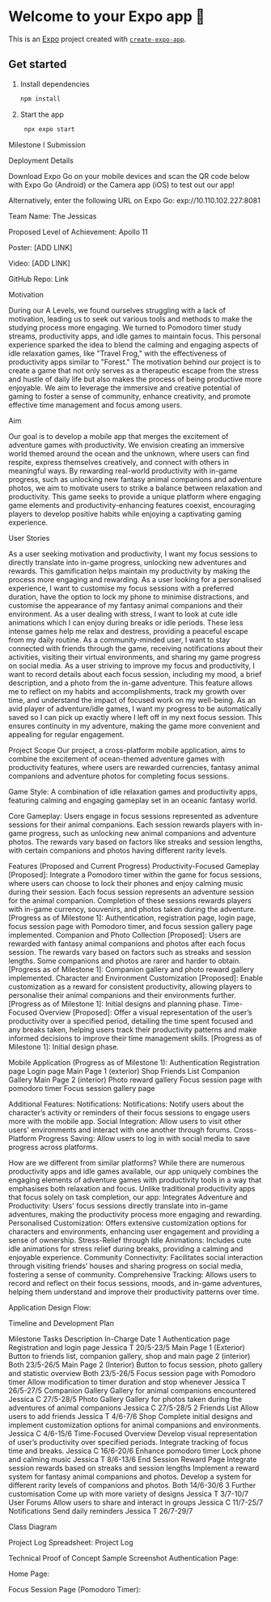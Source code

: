 # Welcome to your Expo app 👋

This is an [Expo](https://expo.dev) project created with [`create-expo-app`](https://www.npmjs.com/package/create-expo-app).

## Get started

1. Install dependencies

   ```bash
   npm install
   ```

2. Start the app

   ```bash
    npx expo start
   ```

Milestone I Submission

Deployment Details

Download Expo Go on your mobile devices and scan the QR code below with Expo Go (Android) or the Camera app (iOS) to test out our app! 



Alternatively, enter the following URL on Expo Go: exp://10.110.102.227:8081 

Team Name: The Jessicas

Proposed Level of Achievement: Apollo 11

Poster: [ADD LINK]

Video: [ADD LINK]

GitHub Repo: Link 

Motivation

During our A Levels, we found ourselves struggling with a lack of motivation, leading us to seek out various tools and methods to make the studying process more engaging. We turned to Pomodoro timer study streams, productivity apps, and idle games to maintain focus. This personal experience sparked the idea to blend the calming and engaging aspects of idle relaxation games, like "Travel Frog," with the effectiveness of productivity apps similar to "Forest." The motivation behind our project is to create a game that not only serves as a therapeutic escape from the stress and hustle of daily life but also makes the process of being productive more enjoyable. We aim to leverage the immersive and creative potential of gaming to foster a sense of community, enhance creativity, and promote effective time management and focus among users.

Aim

Our goal is to develop a mobile app that merges the excitement of adventure games with productivity. We envision creating an immersive world themed around the ocean and the unknown, where users can find respite, express themselves creatively, and connect with others in meaningful ways. By rewarding real-world productivity with in-game progress, such as unlocking new fantasy animal companions and adventure photos, we aim to motivate users to strike a balance between relaxation and productivity. This game seeks to provide a unique platform where engaging game elements and productivity-enhancing features coexist, encouraging players to develop positive habits while enjoying a captivating gaming experience.


User Stories 

As a user seeking motivation and productivity, I want my focus sessions to directly translate into in-game progress, unlocking new adventures and rewards. This gamification helps maintain my productivity by making the process more engaging and rewarding.
As a user looking for a personalised experience, I want to customise my focus sessions with a preferred duration, have the option to lock my phone to minimise distractions, and customise the appearance of my fantasy animal companions and their environment.
As a user dealing with stress, I want to look at cute idle animations which I can enjoy during breaks or idle periods. These less intense games help me relax and destress, providing a peaceful escape from my daily routine.
As a community-minded user, I want to stay connected with friends through the game, receiving notifications about their activities, visiting their virtual environments, and sharing my game progress on social media.
As a user striving to improve my focus and productivity, I want to record details about each focus session, including my mood, a brief description, and a photo from the in-game adventure. This feature allows me to reflect on my habits and accomplishments, track my growth over time, and understand the impact of focused work on my well-being.
As an avid player of adventure/idle games, I want my progress to be automatically saved so I can pick up exactly where I left off in my next focus session. This ensures continuity in my adventure, making the game more convenient and appealing for regular engagement.

Project Scope
Our project, a cross-platform mobile application, aims to combine the excitement of ocean-themed adventure games with productivity features, where users are rewarded currencies, fantasy animal companions and adventure photos for completing focus sessions.

Game Style: A combination of idle relaxation games and productivity apps, featuring calming and engaging gameplay set in an oceanic fantasy world.

Core Gameplay: Users engage in focus sessions represented as adventure sessions for their animal companions. Each session rewards players with in-game progress, such as unlocking new animal companions and adventure photos. The rewards vary based on factors like streaks and session lengths, with certain companions and photos having different rarity levels.

Features (Proposed and Current Progress)
Productivity-Focused Gameplay
[Proposed]: Integrate a Pomodoro timer within the game for focus sessions, where users can choose to lock their phones and enjoy calming music during their session. Each focus session represents an adventure session for the animal companion. Completion of these sessions rewards players with in-game currency, souvenirs, and photos taken during the adventure.
[Progress as of Milestone 1]: Authentication, registration page, login page, focus session page with Pomodoro timer, and focus session gallery page implemented.
Companion and Photo Collection
[Proposed]: Users are rewarded with fantasy animal companions and photos after each focus session. The rewards vary based on factors such as streaks and session lengths. Some companions and photos are rarer and harder to obtain.
[Progress as of Milestone 1]:  Companion gallery and photo reward gallery implemented.
Character and Environment Customization
[Proposed]: Enable customization as a reward for consistent productivity, allowing players to personalise their animal companions and their environments further.
[Progress as of Milestone 1]:  Initial designs and planning phase.
Time-Focused Overview
[Proposed]: Offer a visual representation of the user’s productivity over a specified period, detailing the time spent focused and any breaks taken, helping users track their productivity patterns and make informed decisions to improve their time management skills.
[Progress as of Milestone 1]:  Initial design phase.

Mobile Application (Progress as of Milestone 1):
Authentication
Registration page
Login page
Main Page 1 (exterior) 
Shop
Friends List
Companion Gallery
Main Page 2 (interior)
Photo reward gallery
Focus session page with pomodoro timer
Focus session gallery page

Additional Features: Notifications:
Notifications: Notify users about the character’s activity or reminders of their focus sessions to engage users more with the mobile app.
Social Integration: Allow users to visit other users' environments and interact with one another through forums.
Cross-Platform Progress Saving: Allow users to log in with social media to save progress across platforms.

How are we different from similar platforms?
While there are numerous productivity apps and idle games available, our app uniquely combines the engaging elements of adventure games with productivity tools in a way that emphasises both relaxation and focus. Unlike traditional productivity apps that focus solely on task completion, our app:
Integrates Adventure and Productivity: Users' focus sessions directly translate into in-game adventures, making the productivity process more engaging and rewarding.
Personalised Customization: Offers extensive customization options for characters and environments, enhancing user engagement and providing a sense of ownership.
Stress-Relief through Idle Animations: Includes cute idle animations for stress relief during breaks, providing a calming and enjoyable experience.
Community Connectivity: Facilitates social interaction through visiting friends’ houses and sharing progress on social media, fostering a sense of community.
Comprehensive Tracking: Allows users to record and reflect on their focus sessions, moods, and in-game adventures, helping them understand and improve their productivity patterns over time.





Application Design Flow:







Timeline and Development Plan

Milestone
Tasks
Description
In-Charge
Date
1
Authentication page 
Registration and login page
Jessica T
20/5-23/5
Main Page 1 (Exterior)
Button to friends list, companion gallery, shop and main page 2 (interior)
Both
23/5-26/5
Main Page 2 (Interior)
Button to focus session, photo gallery and statistic overview
Both
23/5-26/5
Focus session page with Pomodoro timer
Allow modification to timer duration and stop whenever
Jessica T
26/5-27/5
Companion Gallery
Gallery for animal companions encountered
Jessica C
27/5-28/5
Photo Gallery
Gallery for photos taken during the adventures of animal companions
Jessica C
27/5-28/5
2
Friends List
Allow users to add friends
Jessica T
4/6-7/6
Shop
Complete initial designs and implement customization options for animal companions and environments.
Jessica C
4/6-15/6
Time-Focused Overview
Develop visual representation of user’s productivity over specified periods.
Integrate tracking of focus time and breaks.
Jessica C
16/6-20/6
Enhance pomodoro timer
Lock phone and calming music
Jessica T
8/6-13/6
End Session Reward Page 
Integrate session rewards based on streaks and session lengths
Implement a reward system for fantasy animal companions and photos.
Develop a system for different rarity levels of companions and photos.
Both
14/6-30/6
3 
Further customisation
Come up with more variety of designs
Jessica T
3/7-10/7
User Forums
Allow users to share and interact in groups
Jessica C
11/7-25/7
Notifications
Send daily reminders
Jessica T
26/7-29/7



Class Diagram




Project Log Spreadsheet: Project Log















Technical Proof of Concept
Sample Screenshot
Authentication Page:























Home Page:





















Focus Session Page (Pomodoro Timer):

